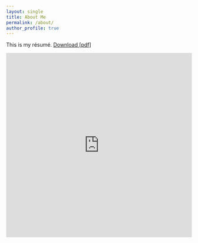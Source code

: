 ```yaml
---
layout: single
title: About Me
permalink: /about/
author_profile: true
---
```

This is my résumé. <a download href="/assets/files/resume.pdf">Download [pdf]</a><br>
<!-- This google docs doesn't load half of the time. so upload resume to google drive and preview it.-->
<!-- <iframe src="https://docs.google.com/viewerng/viewer?url=https://rajarv.com/assets/files/resume.pdf&embedded=true" width="100%" height="500px" style="border: none;"></iframe> -->

<iframe src="https://drive.google.com/file/d/1-IUR7IBQthtbUpBkQGmEaSynpTQ9lZSv/preview" width="100%" height="500px" style="border: none;"></iframe>
